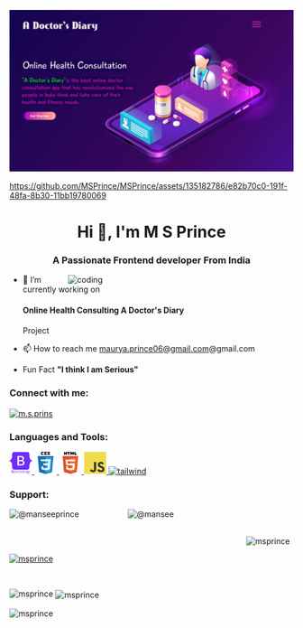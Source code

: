  ![logo](https://github.com/MSPrince/MSPrince/blob/main/485-ai.png)


https://github.com/MSPrince/MSPrince/assets/135182786/e82b70c0-191f-48fa-8b30-11bb19780069



<h1 align="center">Hi 👋, I'm M S Prince</h1>
<h3 align="center">A Passionate Frontend developer From India</h3>

<img align="right" alt="coding" width="400"
        src="https://user-images.githubusercontent.com/55389276/140866485-8fb1c876-9a8f-4d6a-98dc-08c4981eaf70.gif">





- 🔭 I’m currently working on <h4> Online Health Consulting A Doctor's Diary </h4>Project

- 📫 How to reach me  <a href="mailto:maurya.prince06@gmail.com">maurya.prince06@gmail.com@gmail.com</a>

- Fun Fact **"I think I am Serious"**

<h3 align="left">Connect with me:</h3>
<p align="left">
<a href="https://instagram.com/m.s.prins" target="blank"><img align="center" src="https://raw.githubusercontent.com/rahuldkjain/github-profile-readme-generator/master/src/images/icons/Social/instagram.svg" alt="m.s.prins" height="30" width="40" /></a>
</p>

<h3 align="left">Languages and Tools:</h3>
<p align="left"> <a href="https://getbootstrap.com" target="_blank" rel="noreferrer"> <img src="https://raw.githubusercontent.com/devicons/devicon/master/icons/bootstrap/bootstrap-plain-wordmark.svg" alt="bootstrap" width="40" height="40"/> </a> <a href="https://www.w3schools.com/css/" target="_blank" rel="noreferrer"> <img src="https://raw.githubusercontent.com/devicons/devicon/master/icons/css3/css3-original-wordmark.svg" alt="css3" width="40" height="40"/> </a> <a href="https://www.w3.org/html/" target="_blank" rel="noreferrer"> <img src="https://raw.githubusercontent.com/devicons/devicon/master/icons/html5/html5-original-wordmark.svg" alt="html5" width="40" height="40"/> </a> <a href="https://developer.mozilla.org/en-US/docs/Web/JavaScript" target="_blank" rel="noreferrer"> <img src="https://raw.githubusercontent.com/devicons/devicon/master/icons/javascript/javascript-original.svg" alt="javascript" width="40" height="40"/> </a> <a href="https://tailwindcss.com/" target="_blank" rel="noreferrer"> <img src="https://www.vectorlogo.zone/logos/tailwindcss/tailwindcss-icon.svg" alt="tailwind" width="40" height="40"/> </a> </p>

<h3 align="left">Support:</h3>
<p><a href="https://www.buymeacoffee.com/@manseeprince"> <img align="left" src="https://cdn.buymeacoffee.com/buttons/v2/default-yellow.png" height="50" width="210" alt="@manseeprince" /></a><a href="https://ko-fi.com/@mansee"> <img align="left" src="https://cdn.ko-fi.com/cdn/kofi3.png?v=3" height="50" width="210" alt="@mansee" /></a></p><br><br>

<p align="left"> <img src="https://komarev.com/ghpvc/?username=msprince&label=Profile%20views&color=0e75b6&style=flat" alt="msprince" /> </p>

<p align="left"> <a href="https://github.com/ryo-ma/github-profile-trophy"><img src="https://github-profile-trophy.vercel.app/?username=msprince" alt="msprince" /></a> </p>

<p align="left"> <a href="https://twitter.com/" target="blank"><img src="https://img.shields.io/twitter/follow/?logo=twitter&style=for-the-badge" alt="" /></a> </p>



<p><img align="left" src="https://github-readme-stats.vercel.app/api/top-langs?username=msprince&show_icons=true&locale=en&layout=compact" alt="msprince" /></p>

<p>&nbsp;<img align="center" src="https://github-readme-stats.vercel.app/api?username=msprince&show_icons=true&locale=en" alt="msprince" /></p>

<p><img align="center" src="https://github-readme-streak-stats.herokuapp.com/?user=msprince&" alt="msprince" /></p>
